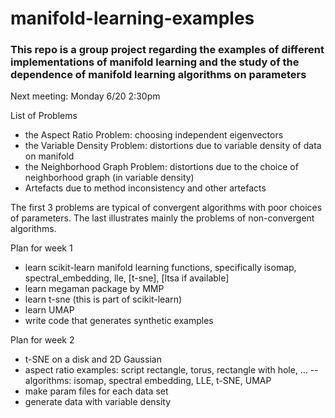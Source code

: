 # manifold-learning-examples
### This repo is a group project regarding the examples of different implementations of manifold learning and the study of the dependence of manifold learning algorithms on parameters

Next meeting: Monday 6/20 2:30pm

List of Problems
* the Aspect Ratio Problem: choosing independent eigenvectors
* the Variable Density Problem: distortions due to variable density of data on manifold
* the Neighborhood Graph Problem: distortions due to the choice of neighborhood graph (in variable density)
* Artefacts due to method inconsistency and other artefacts

The first 3 problems are typical of convergent algorithms with poor choices of parameters. The last illustrates mainly the problems of non-convergent algorithms. 

Plan for week 1

* learn scikit-learn manifold learning functions, specifically isomap, spectral_embedding, lle, [t-sne], [ltsa if available]
* learn megaman package by MMP
* learn t-sne (this is part of scikit-learn)
* learn UMAP
* write code that generates synthetic examples

Plan for week 2
- t-SNE on a disk and 2D Gaussian
- aspect ratio examples: script rectangle, torus, rectangle with hole, ...
-- algorithms: isomap, spectral embedding, LLE, t-SNE, UMAP
- make param files for each data set
- generate data with variable density
